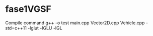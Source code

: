 # fase1VGSF
Compile command
g++ -o test main.cpp Vector2D.cpp Vehicle.cpp -std=c++11 -lglut -lGLU -lGL
